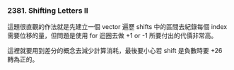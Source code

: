 ### 2381. Shifting Letters II

這題很直觀的作法就是先建立一個 vector 遍歷 shifts 中的區間去紀錄每個 index 需要位移的量，但問題是使用 for 迴圈去做 +1 or -1 所要付出的代價非常高。

這裡就要用到差分的概念去減少計算消耗，最後要小心若 shift 是負數時要 +26 轉為正的。